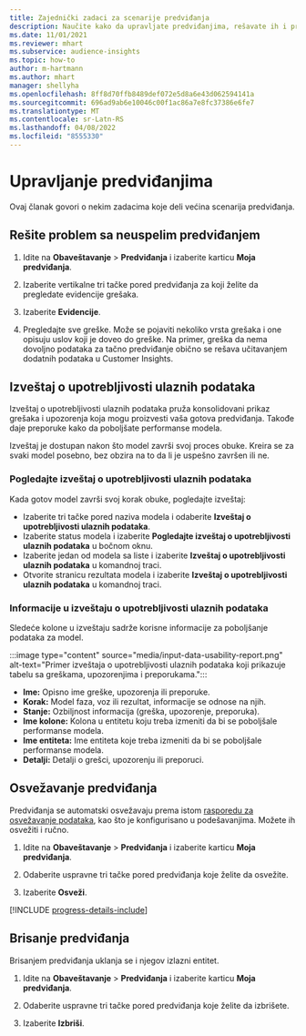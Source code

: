 ```yaml
---
title: Zajednički zadaci za scenarije predviđanja
description: Naučite kako da upravljate predviđanjima, rešavate ih i precizirate.
ms.date: 11/01/2021
ms.reviewer: mhart
ms.subservice: audience-insights
ms.topic: how-to
author: m-hartmann
ms.author: mhart
manager: shellyha
ms.openlocfilehash: 8ff8d70ffb8489def072e5d8a6e43d062594141a
ms.sourcegitcommit: 696ad9ab6e10046c00f1ac86a7e8fc37386e6fe7
ms.translationtype: MT
ms.contentlocale: sr-Latn-RS
ms.lasthandoff: 04/08/2022
ms.locfileid: "8555330"
---
```

# <a name="manage-predictions"></a>Upravljanje predviđanjima

Ovaj članak govori o nekim zadacima koje deli većina scenarija predviđanja.

## <a name="troubleshoot-a-failed-prediction"></a>Rešite problem sa neuspelim predviđanjem

1. Idite na **Obaveštavanje** > **Predviđanja** i izaberite karticu **Moja predviđanja**.

1. Izaberite vertikalne tri tačke pored predviđanja za koji želite da pregledate evidencije grešaka.

1. Izaberite **Evidencije**.

1. Pregledajte sve greške. Može se pojaviti nekoliko vrsta grešaka i one opisuju uslov koji je doveo do greške. Na primer, greška da nema dovoljno podataka za tačno predviđanje obično se rešava učitavanjem dodatnih podataka u Customer Insights.

## <a name="input-data-usability-report"></a>Izveštaj o upotrebljivosti ulaznih podataka

Izveštaj o upotrebljivosti ulaznih podataka pruža konsolidovani prikaz grešaka i upozorenja koja mogu proizvesti vaša gotova predviđanja. Takođe daje preporuke kako da poboljšate performanse modela.

Izveštaj je dostupan nakon što model završi svoj proces obuke. Kreira se za svaki model posebno, bez obzira na to da li je uspešno završen ili ne.

### <a name="view-the-input-data-usability-report"></a>Pogledajte izveštaj o upotrebljivosti ulaznih podataka

Kada gotov model završi svoj korak obuke, pogledajte izveštaj:
- Izaberite tri tačke pored naziva modela i odaberite **Izveštaj o upotrebljivosti ulaznih podataka**.
- Izaberite status modela i izaberite **Pogledajte izveštaj o upotrebljivosti ulaznih podataka** u bočnom oknu.
- Izaberite jedan od modela sa liste i izaberite **Izveštaj o upotrebljivosti ulaznih podataka** u komandnoj traci.
- Otvorite stranicu rezultata modela i izaberite **Izveštaj o upotrebljivosti ulaznih podataka** u komandnoj traci.

### <a name="information-in-the-input-data-usability-report"></a>Informacije u izveštaju o upotrebljivosti ulaznih podataka

Sledeće kolone u izveštaju sadrže korisne informacije za poboljšanje podataka za model.

:::image type="content" source="media/input-data-usability-report.png" alt-text="Primer izveštaja o upotrebljivosti ulaznih podataka koji prikazuje tabelu sa greškama, upozorenjima i preporukama.":::

- **Ime:** Opisno ime greške, upozorenja ili preporuke.
- **Korak:** Model faza, voz ili rezultat, informacije se odnose na njih.
- **Stanje:** Ozbiljnost informacija (greška, upozorenje, preporuka).
- **Ime kolone:** Kolona u entitetu koju treba izmeniti da bi se poboljšale performanse modela.
- **Ime entiteta:** Ime entiteta koje treba izmeniti da bi se poboljšale performanse modela.
- **Detalji:** Detalji o grešci, upozorenju ili preporuci.

## <a name="refresh-a-prediction"></a>Osvežavanje predviđanja

Predviđanja se automatski osvežavaju prema istom [rasporedu za osvežavanje podataka](system.md#schedule-tab), kao što je konfigurisano u podešavanjima. Možete ih osvežiti i ručno.

1. Idite na **Obaveštavanje** > **Predviđanja** i izaberite karticu **Moja predviđanja**.

1. Odaberite uspravne tri tačke pored predviđanja koje želite da osvežite.

1. Izaberite **Osveži**.

[!INCLUDE [progress-details-include](../includes/progress-details-pane.md)]

## <a name="delete-a-prediction"></a>Brisanje predviđanja

Brisanjem predviđanja uklanja se i njegov izlazni entitet.

1. Idite na **Obaveštavanje** > **Predviđanja** i izaberite karticu **Moja predviđanja**.

1. Odaberite uspravne tri tačke pored predviđanja koje želite da izbrišete.

1. Izaberite **Izbriši**.
